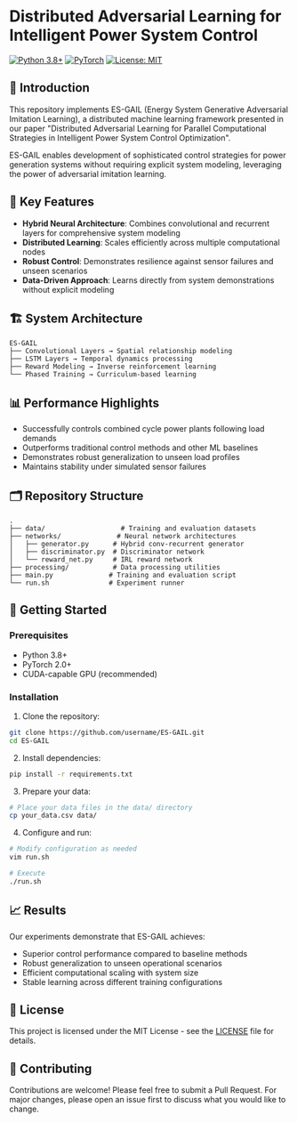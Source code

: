 # Distributed Adversarial Learning for Intelligent Power System Control

[![Python 3.8+](https://img.shields.io/badge/python-3.8+-blue.svg)](https://www.python.org/downloads/)
[![PyTorch](https://img.shields.io/badge/PyTorch-2.0+-red.svg)](https://pytorch.org/)
[![License: MIT](https://img.shields.io/badge/License-MIT-yellow.svg)](https://opensource.org/licenses/MIT)

## 📑 Introduction

This repository implements ES-GAIL (Energy System Generative Adversarial Imitation Learning), a distributed machine learning framework presented in our paper "Distributed Adversarial Learning for Parallel Computational Strategies in Intelligent Power System Control Optimization". 

ES-GAIL enables development of sophisticated control strategies for power generation systems without requiring explicit system modeling, leveraging the power of adversarial imitation learning.

## 🌟 Key Features

- **Hybrid Neural Architecture**: Combines convolutional and recurrent layers for comprehensive system modeling
- **Distributed Learning**: Scales efficiently across multiple computational nodes
- **Robust Control**: Demonstrates resilience against sensor failures and unseen scenarios
- **Data-Driven Approach**: Learns directly from system demonstrations without explicit modeling

## 🏗️ System Architecture

```
ES-GAIL
├── Convolutional Layers → Spatial relationship modeling
├── LSTM Layers → Temporal dynamics processing
├── Reward Modeling → Inverse reinforcement learning
└── Phased Training → Curriculum-based learning
```

## 📊 Performance Highlights

- Successfully controls combined cycle power plants following load demands
- Outperforms traditional control methods and other ML baselines
- Demonstrates robust generalization to unseen load profiles
- Maintains stability under simulated sensor failures

## 🗂️ Repository Structure

```
.
├── data/                   # Training and evaluation datasets
├── networks/              # Neural network architectures
│   ├── generator.py      # Hybrid conv-recurrent generator
│   ├── discriminator.py  # Discriminator network
│   └── reward_net.py     # IRL reward network
├── processing/           # Data processing utilities
├── main.py              # Training and evaluation script
└── run.sh               # Experiment runner
```

## 🚀 Getting Started

### Prerequisites

- Python 3.8+
- PyTorch 2.0+
- CUDA-capable GPU (recommended)

### Installation

1. Clone the repository:
```bash
git clone https://github.com/username/ES-GAIL.git
cd ES-GAIL
```

2. Install dependencies:
```bash
pip install -r requirements.txt
```

3. Prepare your data:
```bash
# Place your data files in the data/ directory
cp your_data.csv data/
```

4. Configure and run:
```bash
# Modify configuration as needed
vim run.sh

# Execute
./run.sh
```

## 📈 Results

Our experiments demonstrate that ES-GAIL achieves:
- Superior control performance compared to baseline methods
- Robust generalization to unseen operational scenarios
- Efficient computational scaling with system size
- Stable learning across different training configurations

## 📄 License

This project is licensed under the MIT License - see the [LICENSE](LICENSE) file for details.

## 🤝 Contributing

Contributions are welcome! Please feel free to submit a Pull Request. For major changes, please open an issue first to discuss what you would like to change.

